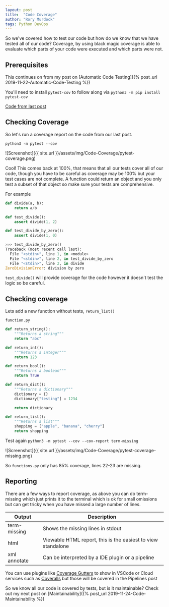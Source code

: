 ```yaml
---
layout: post
title:  "Code Coverage"
author: "Rory Murdock"
tags: Python DevOps
---
```


So we've covered how to test our code but how do we know that we have tested all of our code? Coverage, by using black magic coverage is able to evaluate which parts of your code were executed and which parts were not.

## Prerequisites

This continues on from my post on [Automatic Code Testing]({% post_url 2019-11-22-Automatic-Code-Testing %})

You'll need to install `pytest-cov` to follow along via `python3 -m pip install pytest-cov`

[Code from last post](https://gist.github.com/rorymurdock/f8c1ace6e35684261823530e19510478)

## Checking Coverage

So let's run a coverage report on the code from our last post.

`python3 -m pytest --cov`

![Screenshot]({{ site.url }}/assets/img/Code-Coverage/pytest-coverage.png)

Cool! This comes back at 100%, that means that all our tests cover all of our code, though you have to be careful as coverage may be 100% but your test cases are not complete. A function could return an object and you only test a subset of that object so make sure your tests are comprehensive.

For example

```python
def divide(a, b):
    return a/b

def test_divide():
    assert divide(1, 2)

def test_divide_by_zero():
    assert divide(1, 0)
```

```python
>>> test_divide_by_zero()
Traceback (most recent call last):
  File "<stdin>", line 1, in <module>
  File "<stdin>", line 2, in test_divide_by_zero
  File "<stdin>", line 2, in divide
ZeroDivisionError: division by zero
```

`test_divide()` will provide coverage for the code however it doesn't test the logic so be careful.

## Checking coverage

Lets add a new function without tests, `return_list()`

`function.py`

```python
def return_string():
    """Returns a string"""
    return "abc"

def return_int():
    """Returns a integer"""
    return 123

def return_bool():
    """Returns a boolean"""
    return True

def return_dict():
    """Returns a dictionary"""
    dictionary = {}
    dictionary["testing"] = 1234

    return dictionary

def return_list():
    """Returns a list"""
    shopping = ["apple", "banana", "cherry"]
    return shopping
```

Test again `python3 -m pytest --cov --cov-report term-missing`

![Screenshot]({{ site.url }}/assets/img/Code-Coverage/pytest-coverage-missing.png)

So `functions.py` only has 85% coverage, lines 22-23 are missing.

## Reporting

There are a few ways to report coverage, as above you can do term-missing which just prints it to the terminal which is ok for small omissions but can get tricky when you have missed a large number of lines.

| Output       | Description                                                  |
|--------------|--------------------------------------------------------------|
| term-missing | Shows the missing lines in stdout                            |
| html         | Viewable HTML report, this is the easiest to view standalone |
| xml annotate | Can be interpreted by a IDE plugin or a pipeline            |

You can use plugins like [Coverage Gutters](https://marketplace.visualstudio.com/items?itemName=ryanluker.vscode-coverage-gutters) to show in VSCode or Cloud services such as [Coveralls](https://coveralls.io) but those will be covered in the Pipelines post

So we know all our code is covered by tests, but is it maintainable? Check out my next post on [Maintainability]({% post_url 2019-11-24-Code-Maintainability %})
